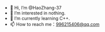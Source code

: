 - 👋 Hi, I’m @HaoZhang-37
- 👀 I’m interested in nothing.
- 🌱 I’m currently learning C++.
- 📫 How to reach me：996215406@qq.com

<!---
HaoZhang-37/HaoZhang-37 is a ✨ special ✨ repository because its `README.md` (this file) appears on your GitHub profile.
You can click the Preview link to take a look at your changes.
--->
